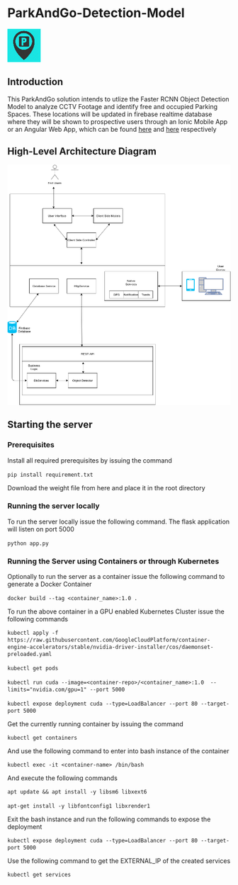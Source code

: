 # ParkAndGo-Detection-Model

![pandgo](resources/icon_small.png) 

## Introduction

This ParkAndGo solution intends to utlize the Faster RCNN Object Detection Model to analyze CCTV Footage and identify free and occupied Parking Spaces. These locations will be updated in firebase realtime database where they will be shown to prospective users through an Ionic Mobile App or an Angular Web App, which can be found [here](https://github.com/ranikamadurawe/ParkAndGo) and [here](https://github.com/ranikamadurawe/ParkAndGoweb) respectively

## High-Level Architecture Diagram

![arci](resources/architecture_model.png)

## Starting the server

### Prerequisites

Install all required prerequisites by issuing the command

`pip install requirement.txt`

Download the weight file from here and place it in the root directory

### Running the server locally

To run the server locally issue the following command. The flask application will listen on port 5000

`python app.py`

### Running the Server using Containers or through Kubernetes

Optionally to run the server as a container issue the following command to generate a Docker Container

`docker build --tag <container_name>:1.0 .`

To run the above container in a GPU enabled Kubernetes Cluster issue the following commands

```
kubectl apply -f https://raw.githubusercontent.com/GoogleCloudPlatform/container-engine-accelerators/stable/nvidia-driver-installer/cos/daemonset-preloaded.yaml

kubectl get pods

kubectl run cuda --image=<container-repo>/<container_name>:1.0  --limits="nvidia.com/gpu=1" --port 5000

kubectl expose deployment cuda --type=LoadBalancer --port 80 --target-port 5000

```

Get the currently running container by issuing the command

```
kubectl get containers

```

And use the following command to enter into bash instance of the container

```
kubectl exec -it <container-name> /bin/bash

```

And execute the following commands

```
apt update && apt install -y libsm6 libxext6

apt-get install -y libfontconfig1 libxrender1

```

Exit the bash instance and run the following commands to expose the deployment 

```
kubectl expose deployment cuda --type=LoadBalancer --port 80 --target-port 5000

```

Use the following command to get the EXTERNAL_IP of the created services

```
kubectl get services

```



